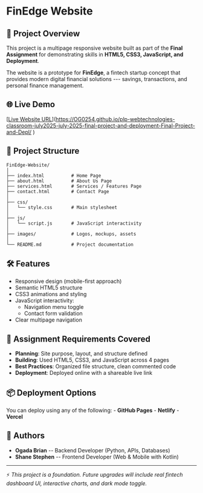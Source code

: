 # FinEdge Website

## 🚀 Project Overview

This project is a multipage responsive website built as part of the
**Final Assignment** for demonstrating skills in **HTML5, CSS3,
JavaScript, and Deployment**.

The website is a prototype for **FinEdge**, a fintech startup concept
that provides modern digital financial solutions --- savings,
transactions, and personal finance management.

## 🌐 Live Demo

[[Live Website URL](https://your-live-demo-link.com)](https://OG0254.github.io/plp-webtechnologies-classroom-july2025-july-2025-final-project-and-deployment-Final-Project-and-Depl/
)

## 📂 Project Structure

    FinEdge-Website/
    │
    ├── index.html          # Home Page
    ├── about.html          # About Us Page
    ├── services.html       # Services / Features Page
    ├── contact.html        # Contact Page
    │
    ├── css/
    │   └── style.css       # Main stylesheet
    │
    ├── js/
    │   └── script.js       # JavaScript interactivity
    │
    ├── images/             # Logos, mockups, assets
    │
    └── README.md           # Project documentation

## 🛠️ Features

-   Responsive design (mobile-first approach)
-   Semantic HTML5 structure
-   CSS3 animations and styling
-   JavaScript interactivity:
    -   Navigation menu toggle
    -   Contact form validation
-   Clear multipage navigation

## 🎯 Assignment Requirements Covered

-   **Planning**: Site purpose, layout, and structure defined
-   **Building**: Used HTML5, CSS3, and JavaScript across 4 pages
-   **Best Practices**: Organized file structure, clean commented code
-   **Deployment**: Deployed online with a shareable live link

## 📦 Deployment Options

You can deploy using any of the following: - **GitHub Pages** -
**Netlify** - **Vercel**

## 👥 Authors

-   **Ogada Brian** -- Backend Developer (Python, APIs, Databases)
-   **Shane Stephen** -- Frontend Developer (Web & Mobile with
    Kotlin)

------------------------------------------------------------------------

⚡ *This project is a foundation. Future upgrades will include real
fintech dashboard UI, interactive charts, and dark mode toggle.*
